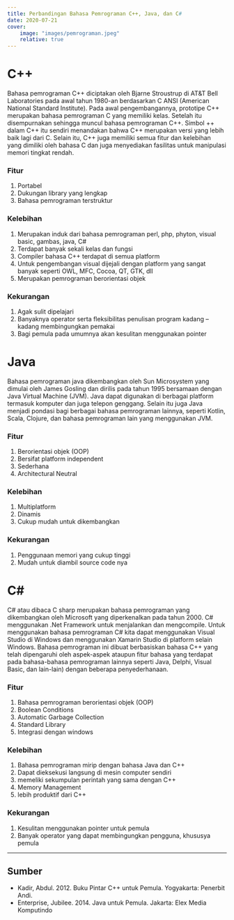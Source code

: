 ```yaml
---
title: Perbandingan Bahasa Pemrograman C++, Java, dan C#
date: 2020-07-21
cover:
    image: "images/pemrograman.jpeg"
    relative: true
---
```


# C++

Bahasa pemrograman C++ diciptakan oleh Bjarne Stroustrup di AT&T Bell Laboratories pada awal tahun 1980-an berdasarkan C ANSI (American National Standard Institute). Pada awal pengembangannya, prototipe C++ merupakan bahasa pemrograman C yang memiliki kelas. Setelah itu disempurnakan sehingga muncul bahasa pemrograman C++. Simbol ++ dalam C++ itu sendiri menandakan bahwa C++ merupakan versi yang lebih baik lagi dari C. Selain itu, C++ juga memiliki semua fitur dan kelebihan yang dimiliki oleh bahasa C dan juga menyediakan fasilitas untuk manipulasi memori tingkat rendah. 

### Fitur
1. Portabel
2. Dukungan library yang lengkap
3. Bahasa pemrograman terstruktur

### Kelebihan 
1. Merupakan induk dari bahasa pemrograman perl, php, phyton, visual basic, gambas, java, C# 
2. Terdapat banyak sekali kelas dan fungsi
3. Compiler bahasa C++ terdapat di semua platform 
4. Untuk pengembangan visual dijejali dengan platform yang sangat banyak seperti OWL, MFC, Cocoa, QT, GTK, dll 
5. Merupakan pemrograman berorientasi objek 

### Kekurangan 
1. Agak sulit dipelajari
2. Banyaknya operator serta fleksibilitas penulisan program kadang – kadang membingungkan pemakai 
3. Bagi pemula pada umumnya akan kesulitan menggunakan pointer

# Java 

Bahasa pemrograman java dikembangkan oleh Sun Microsystem yang dimulai oleh James Gosling dan dirilis pada tahun 1995 bersamaan dengan Java Virtual Machine (JVM). Java dapat digunakan di berbagai platform termasuk komputer dan juga telepon genggang. Selain itu juga Java menjadi pondasi bagi berbagai bahasa pemrograman lainnya, seperti Kotlin, Scala, Clojure, dan bahasa pemrograman lain yang menggunakan JVM. 

### Fitur 
1. Berorientasi objek (OOP)
2. Bersifat platform independent
3. Sederhana
4. Architectural Neutral

### Kelebihan 
1. Multiplatform
2. Dinamis
3. Cukup mudah untuk dikembangkan

### Kekurangan 
1. Penggunaan memori yang cukup tinggi
2. Mudah untuk diambil source code nya

# C#

C# atau dibaca C sharp merupakan bahasa pemrograman yang dikembangkan oleh Microsoft yang diperkenalkan pada tahun 2000. C# menggunakan .Net Framework untuk menjalankan dan mengcompile. Untuk menggunakan bahasa pemrograman C# kita dapat menggunakan Visual Studio di Windows dan menggunakan Xamarin Studio di platform selain Windows. Bahasa pemrograman ini dibuat berbasiskan bahasa C++ yang telah dipengaruhi oleh aspek-aspek ataupun fitur bahasa yang terdapat pada bahasa-bahasa pemrograman lainnya seperti Java, Delphi, Visual Basic, dan lain-lain) dengan beberapa penyederhanaan. 

### Fitur 
1. Bahasa pemrograman berorientasi objek (OOP)
2. Boolean Conditions 
3. Automatic Garbage Collection 
4. Standard Library
5. Integrasi dengan windows

### Kelebihan 
1. Bahasa pemrograman mirip dengan bahasa Java dan C++
2. Dapat dieksekusi langsung di mesin computer sendiri 
3. memeliki sekumpulan perintah yang sama dengan C++ 
4. Memory Management 
5. lebih produktif dari C++

### Kekurangan 
1. Kesulitan menggunakan pointer untuk pemula
2. Banyak operator yang dapat membingungkan pengguna, khususya pemula

---

## Sumber 
- Kadir, Abdul. 2012. Buku Pintar C++ untuk Pemula. Yogyakarta: Penerbit Andi.
- Enterprise, Jubilee. 2014. Java untuk Pemula. Jakarta: Elex Media Komputindo